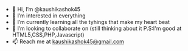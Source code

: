 - 👋 Hi, I’m @kaushikashok45
- 👀 I’m interested in everything
- 🌱 I’m currently learning all the tyhings that make my heart beat
- 💞️ I’m looking to collaborate on (still thinking about it P.S:I'm good at HTML5,CSS,PHP,Javascript)
- 📫 Reach me at kaushikashok45@gmail.com

<!---
kaushikashok45/kaushikashok45 is a ✨ special ✨ repository because its `README.md` (this file) appears on your GitHub profile.
You can click the Preview link to take a look at your changes.
--->
